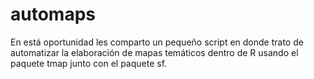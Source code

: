 # automaps
En está oportunidad les comparto un pequeño script en donde trato de automatizar la elaboración de mapas temáticos dentro de R usando el paquete tmap junto con el paquete sf.
